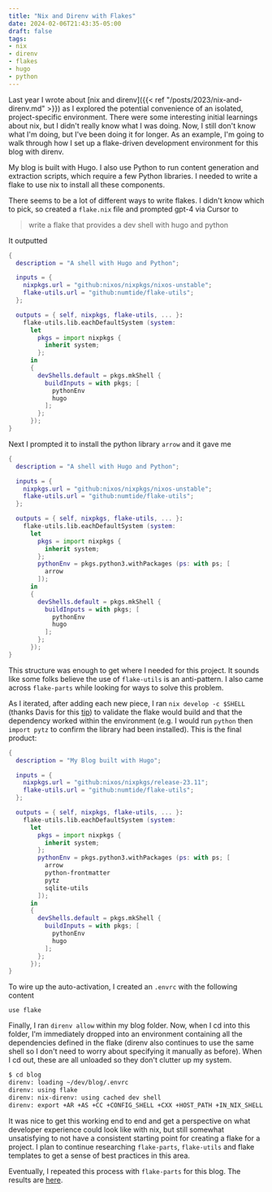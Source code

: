 ```yaml
---
title: "Nix and Direnv with Flakes"
date: 2024-02-06T21:43:35-05:00
draft: false
tags:
- nix
- direnv
- flakes
- hugo
- python
---
```


Last year I wrote about [nix and direnv]({{< ref "/posts/2023/nix-and-direnv.md" >}}) as I explored the potential convenience of an isolated, project-specific environment.
There were some interesting initial learnings about nix, but I didn't really know what I was doing.
Now, I still don't know what I'm doing, but I've been doing it for longer.
As an example, I'm going to walk through how I set up a flake-driven development environment for this blog with direnv.

My blog is built with Hugo.
I also use Python to run content generation and extraction scripts, which require a few Python libraries.
I needed to write a flake to use nix to install all these components.

There seems to be a lot of different ways to write flakes.
I didn't know which to pick, so created a `flake.nix` file and prompted gpt-4 via Cursor to

> write a flake that provides a dev shell with hugo and python

It outputted

```nix
{
  description = "A shell with Hugo and Python";

  inputs = {
    nixpkgs.url = "github:nixos/nixpkgs/nixos-unstable";
    flake-utils.url = "github:numtide/flake-utils";
  };

  outputs = { self, nixpkgs, flake-utils, ... }:
    flake-utils.lib.eachDefaultSystem (system:
      let
        pkgs = import nixpkgs {
          inherit system;
        };
      in
      {
        devShells.default = pkgs.mkShell {
          buildInputs = with pkgs; [
            pythonEnv
            hugo
          ];
        };
      });
}
```

Next I prompted it to install the python library `arrow` and it gave me


```nix
{
  description = "A shell with Hugo and Python";

  inputs = {
    nixpkgs.url = "github:nixos/nixpkgs/nixos-unstable";
    flake-utils.url = "github:numtide/flake-utils";
  };

  outputs = { self, nixpkgs, flake-utils, ... }:
    flake-utils.lib.eachDefaultSystem (system:
      let
        pkgs = import nixpkgs {
          inherit system;
        };
        pythonEnv = pkgs.python3.withPackages (ps: with ps; [
          arrow
        ]);
      in
      {
        devShells.default = pkgs.mkShell {
          buildInputs = with pkgs; [
            pythonEnv
            hugo
          ];
        };
      });
}
```

This structure was enough to get where I needed for this project.
It sounds like some folks believe the use of `flake-utils` is an anti-pattern.
I also came across `flake-parts` while looking for ways to solve this problem.

As I iterated, after adding each new piece, I ran `nix develop -c $SHELL` (thanks Davis for this [tip](https://davi.sh/til/nix/nix-develop-c/)) to validate the flake would build and that the dependency worked within the environment (e.g. I would run `python` then `import pytz` to confirm the library had been installed).
This is the final product:

```nix
{
  description = "My Blog built with Hugo";

  inputs = {
    nixpkgs.url = "github:nixos/nixpkgs/release-23.11";
    flake-utils.url = "github:numtide/flake-utils";
  };

  outputs = { self, nixpkgs, flake-utils, ... }:
    flake-utils.lib.eachDefaultSystem (system:
      let
        pkgs = import nixpkgs {
          inherit system;
        };
        pythonEnv = pkgs.python3.withPackages (ps: with ps; [
          arrow
          python-frontmatter
          pytz
          sqlite-utils
        ]);
      in
      {
        devShells.default = pkgs.mkShell {
          buildInputs = with pkgs; [
            pythonEnv
            hugo
          ];
        };
      });
}
```

To wire up the auto-activation, I created an `.envrc` with the following content

```text
use flake
```

Finally, I ran `direnv allow` within my blog folder.
Now, when I cd into this folder, I'm immediately dropped into an environment containing all the dependencies defined in the flake (direnv also continues to use the same shell so I don't need to worry about specifying it manually as before).
When I cd out, these are all unloaded so they don't clutter up my system.

```sh
$ cd blog
direnv: loading ~/dev/blog/.envrc
direnv: using flake
direnv: nix-direnv: using cached dev shell
direnv: export +AR +AS +CC +CONFIG_SHELL +CXX +HOST_PATH +IN_NIX_SHELL +LD +LD_DYLD_PATH +MACOSX_DEPLOYMENT_TARGET +NIX_BINTOOLS +NIX_BINTOOLS_WRAPPER_TARGET_HOST_aarch64_apple_darwin +NIX_BUILD_CORES +NIX_CC +NIX_CC_WRAPPER_TARGET_HOST_aarch64_apple_darwin +NIX_CFLAGS_COMPILE +NIX_DONT_SET_RPATH +NIX_DONT_SET_RPATH_FOR_BUILD +NIX_ENFORCE_NO_NATIVE +NIX_HARDENING_ENABLE +NIX_IGNORE_LD_THROUGH_GCC +NIX_LDFLAGS +NIX_NO_SELF_RPATH +NIX_STORE +NM +PATH_LOCALE +RANLIB +SIZE +SOURCE_DATE_EPOCH +STRINGS +STRIP +__darwinAllowLocalNetworking +__impureHostDeps +__propagatedImpureHostDeps +__propagatedSandboxProfile +__sandboxProfile +__structuredAttrs +buildInputs +buildPhase +builder +cmakeFlags +configureFlags +depsBuildBuild +depsBuildBuildPropagated +depsBuildTarget +depsBuildTargetPropagated +depsHostHost +depsHostHostPropagated +depsTargetTarget +depsTargetTargetPropagated +doCheck +doInstallCheck +dontAddDisableDepTrack +mesonFlags +name +nativeBuildInputs +out +outputs +patches +phases +preferLocalBuild +propagatedBuildInputs +propagatedNativeBuildInputs +shell +shellHook +stdenv +strictDeps +system ~PATH
```

It was nice to get this working end to end and get a perspective on what developer experience could look like with nix, but still somewhat unsatisfying to not have a consistent starting point for creating a flake for a project.
I plan to continue researching `flake-parts`, `flake-utils` and flake templates to get a sense of best practices in this area.

Eventually, I repeated this process with `flake-parts` for this blog.
The results are [here](https://github.com/danielcorin/blog/blob/main/flake.nix).
